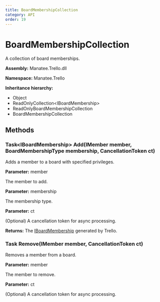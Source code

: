 ```yaml
---
title: BoardMembershipCollection
category: API
order: 19
---
```


# BoardMembershipCollection

A collection of board memberships.

**Assembly:** Manatee.Trello.dll

**Namespace:** Manatee.Trello

**Inheritance hierarchy:**

- Object
- ReadOnlyCollection&lt;IBoardMembership&gt;
- ReadOnlyBoardMembershipCollection
- BoardMembershipCollection

## Methods

### Task&lt;IBoardMembership&gt; Add(IMember member, BoardMembershipType membership, CancellationToken ct)

Adds a member to a board with specified privileges.

**Parameter:** member

The member to add.

**Parameter:** membership

The membership type.

**Parameter:** ct

(Optional) A cancellation token for async processing.

**Returns:** The [IBoardMembership](IBoardMembership#iboardmembership) generated by Trello.

### Task Remove(IMember member, CancellationToken ct)

Removes a member from a board.

**Parameter:** member

The member to remove.

**Parameter:** ct

(Optional) A cancellation token for async processing.

